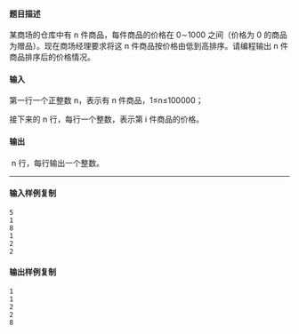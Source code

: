 #### 题目描述

某商场的仓库中有 n 件商品，每件商品的价格在 0∼1000 之间（价格为 0 的商品为赠品）。现在商场经理要求将这 n 件商品按价格由低到高排序。请编程输出 n 件商品排序后的价格情况。

#### 输入

第一行一个正整数 n，表示有 n 件商品，1≤n≤100000；

接下来的 n 行，每行一个整数，表示第 i 件商品的价格。

#### 输出

 n 行，每行输出一个整数。

___

#### 输入样例复制

```
5
1
8
1
2
2
```

#### 输出样例复制

```
1
1
2
2
8
```